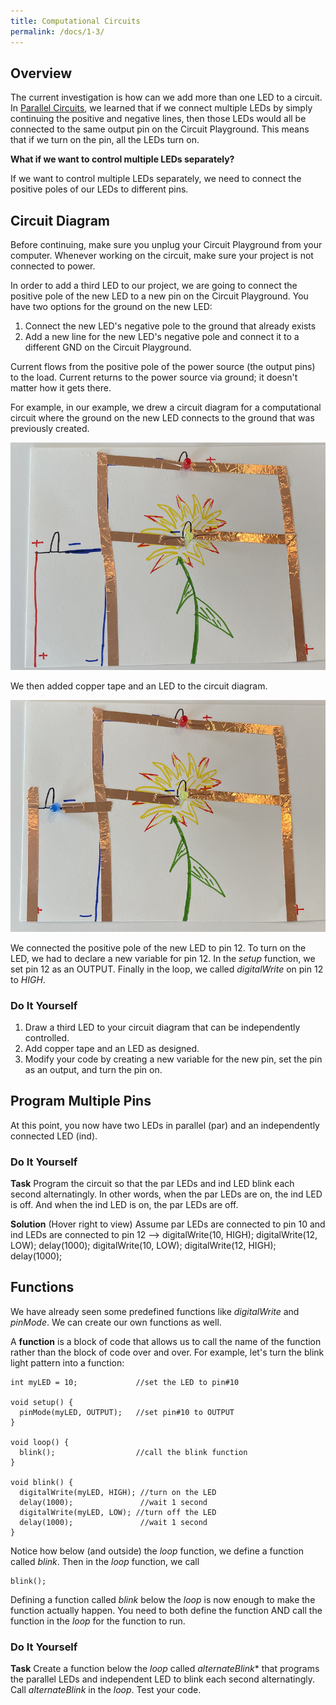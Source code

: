 ```yaml
---
title: Computational Circuits
permalink: /docs/1-3/
---
```

## Overview
The current investigation is how can we add more than one LED to a circuit. In
[Parallel Circuits](../1-2/), we learned that if we connect multiple LEDs by
simply continuing the positive and negative lines, then those LEDs would all be
connected to the same output pin on the Circuit Playground. This means that if we
turn on the pin, all the LEDs turn on.

**What if we want to control multiple LEDs separately?**

If we want to control multiple LEDs separately, we need to connect the positive
poles of our LEDs to different pins.

## Circuit Diagram
<span class="important">Before continuing, make sure you unplug your Circuit Playground from your
computer. Whenever working on the circuit, make sure your project is not connected
to power.</span>

In order to add a third LED to our project, we are going to connect the positive
pole of the new LED to a new pin on the Circuit Playground. You have two options
for the ground on the new LED:
1. Connect the new LED's negative pole to the ground that already exists
2. Add a new line for the new LED's negative pole and connect it to a different GND on the Circuit Playground.

Current flows from the positive pole of the power source (the output pins) to the
load. Current returns to the power source via ground; it doesn't matter how it gets
there.

For example, in our example, we drew a circuit diagram for a computational circuit
where the ground on the new LED connects to the ground that was previously created.

![computational circuit diagram](../images/1-3_computational-diagram.png)

We then added copper tape and an LED to the circuit diagram.

![computatioal circuit](../images/1-3_computational-circuit.png)

We connected the positive pole of the new LED to pin 12. To turn on the LED, we
had to declare a new variable for pin 12. In the *setup* function, we set pin 12
as an OUTPUT. Finally in the loop, we called *digitalWrite* on pin 12 to *HIGH*.

### Do It Yourself
1. Draw a third LED to your circuit diagram that can be independently controlled.
2. Add copper tape and an LED as designed.
3. Modify your code by creating a new variable for the new pin, set the pin as an output, and turn the pin on.

## Program Multiple Pins
At this point, you now have two LEDs in parallel (par) and an independently connected
LED (ind).

### Do It Yourself
**Task** Program the circuit so that the par LEDs and ind LED blink each second alternatingly.
In other words, when the par LEDs are on, the ind LED is off. And when the ind LED
is on, the par LEDs are off.

**Solution** (Hover right to view) <span class="solution">Assume par LEDs are connected to pin 10 and ind LEDs are connected to pin 12 --> digitalWrite(10, HIGH); digitalWrite(12, LOW); delay(1000); digitalWrite(10, LOW); digitalWrite(12, HIGH); delay(1000);</span>

## Functions
We have already seen some predefined functions like *digitalWrite* and *pinMode*.
We can create our own functions as well.

A **function** is a block of code that allows us to call the name of the function
rather than the block of code over and over. For example, let's turn the blink
light pattern into a function:

```
int myLED = 10;             //set the LED to pin#10

void setup() {
  pinMode(myLED, OUTPUT);   //set pin#10 to OUTPUT
}

void loop() {
  blink();                  //call the blink function
}

void blink() {
  digitalWrite(myLED, HIGH); //turn on the LED
  delay(1000);               //wait 1 second    
  digitalWrite(myLED, LOW); //turn off the LED
  delay(1000);               //wait 1 second
}
```

Notice how below (and outside) the *loop* function, we define a function called
*blink*. Then in the *loop* function, we call

```
blink();
```

Defining a function called *blink* below the *loop* is now enough to make the
function actually happen. You need to both define the function AND call the function
in the *loop* for the function to run.

### Do It Yourself
**Task** Create a function below the *loop* called *alternateBlink** that programs
the parallel LEDs and independent LED to blink each second alternatingly. Call
*alternateBlink* in the *loop*. Test your code.
